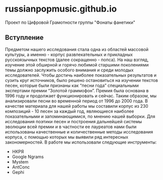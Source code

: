 # russianpopmusic.github.io

Проект по Цифровой Грамотности группы "Фонаты фанетики"

## Вступление
  Предметом нашего исследования стала одна из областей массовой культуры, а именно - корпус развлекательных и прикладных русскоязычных текстов (далее сокращенно - попса). На наш взгляд, изучение этой обширной и горячо любимой старшими поколениями темы должно заслужить особого внимания и среди молодых исследователей. 
  Чтобы достичь наиболее показательных результатов и сузить круг источников, было решено остановиться на изучении текстов песен, которые были признаны как “песни года” специальными экспертами премии “Золотой граммофон”. Премия была основана в 1996 году и продолжает функционировать и сейчас. Таким образом, мы анализировали песни во временной период от 1996 до 2000 года.
  В качестве материала для нашей работы мы составили корпус из 230 композиций - 10 песен за каждый год, являющиеся наиболее показательными и запоминающимися, по мнению нашей выборки.
  Для исследования поэтики песен и построения дальнейшей системы эволюции всей премии и в частности ее лауреатов нами были использованы качественные и количественные методы исследования корпуса, с помощью которых мы выявили ряд интересных закономерностей. 
В работе мы использовали следующие инструменты:
* НКРЯ
* Google Ngrams
* Mystem
* AntConc
* Gephi
